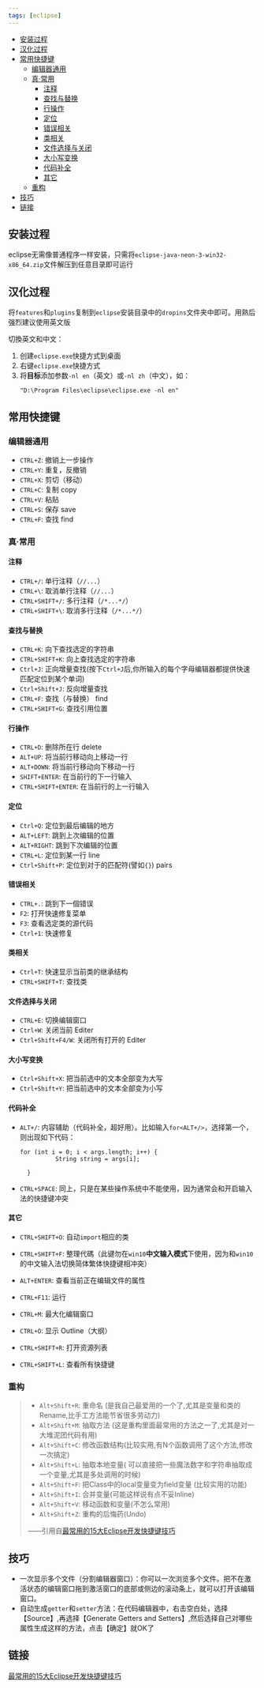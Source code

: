 ```yaml
---
tags: [eclipse]
---
```


<p id="markdown-toc"></p>
<!-- vim-markdown-toc GFM -->

* [安装过程](#安装过程)
* [汉化过程](#汉化过程)
* [常用快捷键](#常用快捷键)
  * [编辑器通用](#编辑器通用)
  * [真·常用](#真常用)
    * [注释](#注释)
    * [查找与替换](#查找与替换)
    * [行操作](#行操作)
    * [定位](#定位)
    * [错误相关](#错误相关)
    * [类相关](#类相关)
    * [文件选择与关闭](#文件选择与关闭)
    * [大小写变换](#大小写变换)
    * [代码补全](#代码补全)
    * [其它](#其它)
  * [重构](#重构)
* [技巧](#技巧)
* [链接](#链接)

<!-- vim-markdown-toc -->

## 安装过程
eclipse无需像普通程序一样安装，只需将`eclipse-java-neon-3-win32-x86_64.zip`文件解压到任意目录即可运行

## 汉化过程
将`features`和`plugins`复制到`eclipse`安装目录中的`dropins`文件夹中即可。用熟后强烈建议使用英文版

切換英文和中文：
1. 创建`eclipse.exe`快捷方式到桌面
1. 右键`eclipse.exe`快捷方式
1. 将**目标**添加参数`-nl en`（英文）或`-nl zh`（中文），如：
    ```
    "D:\Program Files\eclipse\eclipse.exe -nl en"
    ```

## 常用快捷键
### 编辑器通用
* `CTRL+Z`: 撤销上一步操作
* `CTRL+Y`: 重复，反撤销
* `CTRL+X`: 剪切（移动）
* `CTRL+C`: 复制 copy 
* `CTRL+V`: 粘贴
* `CTRL+S`: 保存 save
* `CTRL+F`: 查找 find

### 真·常用

#### 注释
* `CTRL+/`: 单行注释（`//...`）
* `CTRL+\`: 取消单行注释（`//...`）
* `CTRL+SHIFT+/`: 多行注释（`/*...*/`）
* `CTRL+SHIFT+\`: 取消多行注释（`/*...*/`）

#### 查找与替换
* `CTRL+K`: 向下查找选定的字符串
* `CTRL+SHIFT+K`: 向上查找选定的字符串
* `Ctrl+J`: 正向增量查找(按下`Ctrl+J`后,你所输入的每个字母编辑器都提供快速匹配定位到某个单词)
* `Ctrl+Shift+J`: 反向增量查找
* `CTRL+F`: 查找（与替换） find
* `CTRL+SHIFT+G`: 查找引用位置

#### 行操作
* `CTRL+D`: 删除所在行 delete
* `ALT+UP`: 将当前行移动向上移动一行
* `ALT+DOWN`: 将当前行移动向下移动一行
* `SHIFT+ENTER`: 在当前行的下一行输入
* `CTRL+SHIFT+ENTER`: 在当前行的上一行输入

#### 定位
* `Ctrl+Q`: 定位到最后编辑的地方
* `ALT+LEFT`: 跳到上次编辑的位置
* `ALT+RIGHT`: 跳到下次编辑的位置
* `CTRL+L`: 定位到某一行 line
* `Ctrl+Shift+P`: 定位到对于的匹配符(譬如`{}`) pairs

#### 错误相关
* `CTRL+.`: 跳到下一個错误
* `F2`: 打开快速修复菜单
* `F3`: 查看选定类的源代码
* `Ctrl+1`: 快速修复

#### 类相关
* `Ctrl+T`: 快速显示当前类的继承结构
* `CTRL+SHIFT+T`: 查找类

#### 文件选择与关闭
* `CTRL+E`: 切换编辑窗口
* `Ctrl+W`: 关闭当前 Editer
* `Ctrl+Shift+F4/W`: 关闭所有打开的 Editer

#### 大小写变换
* `Ctrl+Shift+X`: 把当前选中的文本全部变为大写
* `Ctrl+Shift+Y`: 把当前选中的文本全部变为小写

#### 代码补全
* `ALT+/`: 内容辅助（代码补全，超好用）。比如输入`for<ALT+/>`，选择第一个，则出现如下代码：
  ```
  for (int i = 0; i < args.length; i++) {
			String string = args[i];
			
	}
  ```
* `CTRL+SPACE`: 同上，只是在某些操作系统中不能使用，因为通常会和开启输入法的快捷键冲突 

#### 其它
* `CTRL+SHIFT+O`: 自动`import`相应的类
* `CTRL+SHIFT+F`: 整理代碼（此键勿在`win10`**中文输入模式**下使用，因为和`win10`的中文输入法切换简体繁体快捷键相冲突）
* `ALT+ENTER`: 查看当前正在编辑文件的属性
* `CTRL+F11`: 运行
* `CTRL+M`: 最大化编辑窗口
* `CTRL+O`: 显示 Outline（大纲）
* `CTRL+SHIFT+R`: 打开资源列表

* `CTRL+SHIFT+L`: 查看所有快捷键

### 重构
> * `Alt+Shift+R`: 重命名 (是我自己最爱用的一个了,尤其是变量和类的Rename,比手工方法能节省很多劳动力)
> * `Alt+Shift+M`: 抽取方法 (这是重构里面最常用的方法之一了,尤其是对一大堆泥团代码有用)
> * `Alt+Shift+C`: 修改函数结构(比较实用,有N个函数调用了这个方法,修改一次搞定)
> * `Alt+Shift+L`: 抽取本地变量( 可以直接把一些魔法数字和字符串抽取成一个变量,尤其是多处调用的时候)
> * `Alt+Shift+F`: 把Class中的local变量变为field变量 (比较实用的功能)
> * `Alt+Shift+I`: 合并变量(可能这样说有点不妥Inline)
> * `Alt+Shift+V`: 移动函数和变量(不怎么常用)
> * `Alt+Shift+Z`: 重构的后悔药(Undo)
>
> ——引用自[最常用的15大Eclipse开发快捷键技巧](https://blog.csdn.net/chenleixing/article/details/44600587)

## 技巧
* 一次显示多个文件（分割编辑器窗口）：你可以一次浏览多个文件。把不在激活状态的编辑窗口拖到激活窗口的底部或侧边的滚动条上，就可以打开该编辑窗口。
* 自动生成`getter`和`setter`方法：在代码编辑器中，右击空白处，选择【Source】,再选择【Generate Getters and Setters】,然后选择自己对哪些属性生成这样的方法，点击【确定】就OK了

## 链接
<!-- link start -->
[最常用的15大Eclipse开发快捷键技巧](https://blog.csdn.net/chenleixing/article/details/44600587)
<!-- link end -->

<!-- abbreviations start -->

<!-- abbreviations end -->
